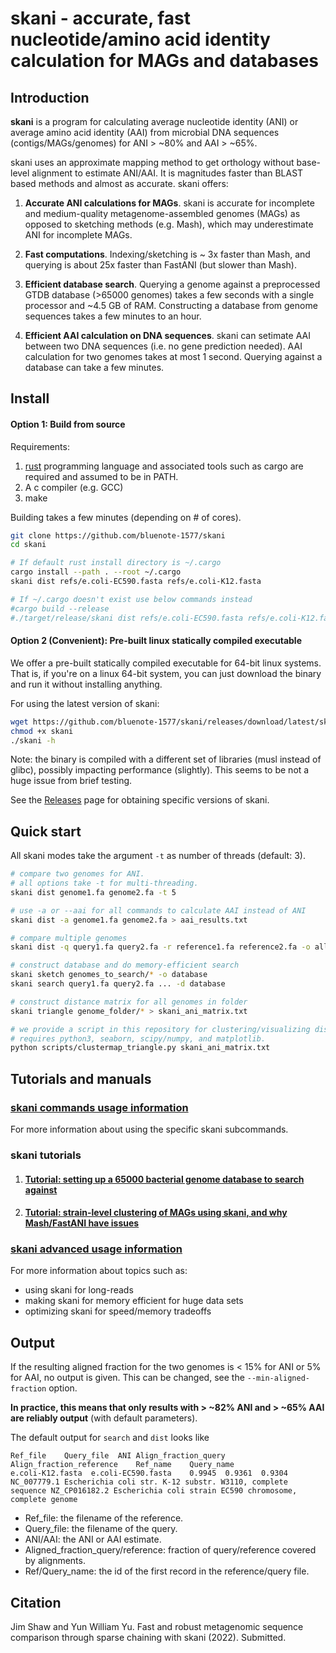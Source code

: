 # skani - accurate, fast nucleotide/amino acid identity calculation for MAGs and databases

## Introduction

**skani** is a program for calculating average nucleotide identity (ANI) or average amino acid identity (AAI) from microbial DNA sequences (contigs/MAGs/genomes) for ANI > ~80% and AAI > ~65%. 

skani uses an approximate mapping method to get orthology without base-level alignment to estimate ANI/AAI. It is magnitudes faster than BLAST based methods and almost as accurate. skani offers:

1. **Accurate ANI calculations for MAGs**. skani is accurate for incomplete and medium-quality metagenome-assembled genomes (MAGs) as opposed to sketching methods (e.g. Mash), which may underestimate ANI for incomplete MAGs.

2. **Fast computations**. Indexing/sketching is ~ 3x faster than Mash, and querying is about 25x faster than FastANI (but slower than Mash). 

3. **Efficient database search**. Querying a genome against a preprocessed GTDB database (>65000 genomes) takes a few seconds with a single processor and ~4.5 GB of RAM. Constructing a database from genome sequences takes a few minutes to an hour. 

4. **Efficient AAI calculation on DNA sequences**. skani can setimate AAI between two DNA sequences (i.e. no gene prediction needed). AAI calculation for two genomes takes at most 1 second. Querying against a database can take a few minutes.

##  Install

#### Option 1: Build from source

Requirements:
1. [rust](https://www.rust-lang.org/tools/install) programming language and associated tools such as cargo are required and assumed to be in PATH.
2. A c compiler (e.g. GCC)
3. make

Building takes a few minutes (depending on # of cores).

```sh
git clone https://github.com/bluenote-1577/skani
cd skani

# If default rust install directory is ~/.cargo
cargo install --path . --root ~/.cargo
skani dist refs/e.coli-EC590.fasta refs/e.coli-K12.fasta

# If ~/.cargo doesn't exist use below commands instead
#cargo build --release
#./target/release/skani dist refs/e.coli-EC590.fasta refs/e.coli-K12.fasta
```

#### Option 2 (Convenient): Pre-built linux statically compiled executable

We offer a pre-built statically compiled executable for 64-bit linux systems. That is, if you're on a linux 64-bit system, you can just download the binary and run it without installing anything. 

For using the latest version of skani: 

```sh
wget https://github.com/bluenote-1577/skani/releases/download/latest/skani
chmod +x skani
./skani -h
```

Note: the binary is compiled with a different set of libraries (musl instead of glibc), possibly impacting performance (slightly). This seems to be not a huge issue from brief testing. 

See the [Releases](https://github.com/bluenote-1577/skani/releases) page for obtaining specific versions of skani.





## Quick start

All skani modes take the argument `-t` as number of threads (default: 3).

```sh
# compare two genomes for ANI. 
# all options take -t for multi-threading.
skani dist genome1.fa genome2.fa -t 5

# use -a or --aai for all commands to calculate AAI instead of ANI
skani dist -a genome1.fa genome2.fa > aai_results.txt

# compare multiple genomes
skani dist -q query1.fa query2.fa -r reference1.fa reference2.fa -o all-to-all_results.txt

# construct database and do memory-efficient search
skani sketch genomes_to_search/* -o database
skani search query1.fa query2.fa ... -d database

# construct distance matrix for all genomes in folder
skani triangle genome_folder/* > skani_ani_matrix.txt

# we provide a script in this repository for clustering/visualizing distance matrices.
# requires python3, seaborn, scipy/numpy, and matplotlib.
python scripts/clustermap_triangle.py skani_ani_matrix.txt 

```

## Tutorials and manuals

### [skani commands usage information](https://github.com/bluenote-1577/skani/wiki/skani-basic-usage-guide)

For more information about using the specific skani subcommands. 

### skani tutorials

1. #### [Tutorial: setting up a 65000 bacterial genome database to search against](https://github.com/bluenote-1577/skani/wiki/Tutorial:-setting-up-a-65000-genome-database-to-search-against)
2. #### [Tutorial: strain-level clustering of MAGs using skani, and why Mash/FastANI have issues](https://github.com/bluenote-1577/skani/wiki/Tutorial:-strain-and-species-level-clustering-of-MAGs-with-skani-triangle)

### [skani advanced usage information](https://github.com/bluenote-1577/skani/wiki/skani-advanced-usage-guide)

For more information about topics such as:

* using skani for long-reads
* making skani for memory efficient for huge data sets
* optimizing skani for speed/memory tradeoffs

## Output

If the resulting aligned fraction for the two genomes is < 15% for ANI or 5% for AAI, no output is given. This can be changed, see the `--min-aligned-fraction` option.

**In practice, this means that only results with > ~82% ANI and > ~65% AAI are reliably output** (with default parameters). 

The default output for `search` and `dist` looks like
```
Ref_file	Query_file	ANI	Align_fraction_query	Align_fraction_reference	Ref_name	Query_name
e.coli-K12.fasta  e.coli-EC590.fasta	0.9945	0.9361	0.9304	NC_007779.1 Escherichia coli str. K-12 substr. W3110, complete sequence	NZ_CP016182.2 Escherichia coli strain EC590 chromosome, complete genome
```
- Ref_file: the filename of the reference.
- Query_file: the filename of the query.
- ANI/AAI: the ANI or AAI estimate.
- Aligned_fraction_query/reference: fraction of query/reference covered by alignments.
- Ref/Query_name: the id of the first record in the reference/query file.

## Citation

Jim Shaw and Yun William Yu. Fast and robust metagenomic sequence comparison through sparse chaining with skani (2022). Submitted.
